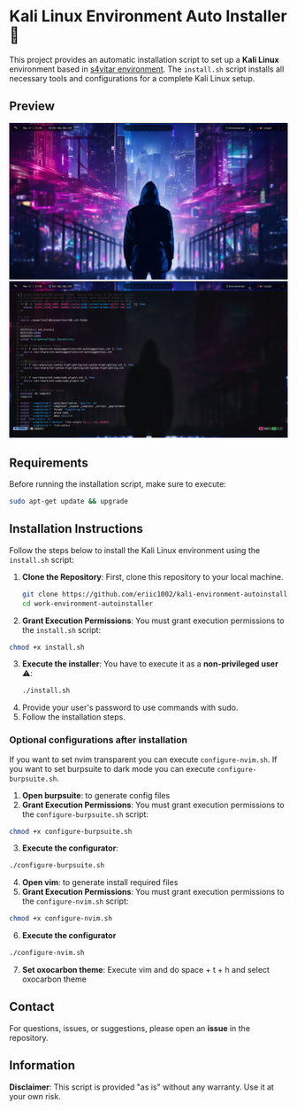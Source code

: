 # Kali Linux Environment Auto Installer 📀

This project provides an automatic installation script to set up a **Kali Linux** environment based in [s4vitar environment](https://hack4u.io/cursos/personalizacion-de-entorno-en-linux/). 
The `install.sh` script installs all necessary tools and configurations for a complete Kali Linux setup.

## Preview
![home-image](./images/background.png)
![nvim-image](./images/nvim.png)

## Requirements

Before running the installation script, make sure to execute:
```bash
sudo apt-get update && upgrade
```

## Installation Instructions

Follow the steps below to install the Kali Linux environment using the `install.sh` script:

1. **Clone the Repository**: First, clone this repository to your local machine.
   ```bash
   git clone https://github.com/eriic1002/kali-environment-autoinstaller.git
   cd work-environment-autoinstaller
   ```

2. **Grant Execution Permissions**: You must grant execution permissions to the `install.sh` script:
  ```bash
  chmod +x install.sh
  ```

3. **Execute the installer**: You have to execute it as a **non-privileged user** ⚠️:
   ```bash
   ./install.sh
   ```
4. Provide your user's password to use commands with sudo.
5. Follow the installation steps.

### Optional configurations after installation
If you want to set nvim transparent you can execute `configure-nvim.sh`.
If you want to set burpsuite to dark mode you can execute `configure-burpsuite.sh`.
1. **Open burpsuite**: to generate config files
1. **Grant Execution Permissions**: You must grant execution permissions to the `configure-burpsuite.sh` script:
```bash
chmod +x configure-burpsuite.sh
```
3. **Execute the configurator**:
```bash
./configure-burpsuite.sh
```
4. **Open vim**: to generate install required files
5. **Grant Execution Permissions**: You must grant execution permissions to the `configure-nvim.sh` script:
```bash
chmod +x configure-nvim.sh
```
6. **Execute the configurator**
```bash
./configure-nvim.sh
```
7. **Set oxocarbon theme**: Execute vim and do space + t + h and select oxocarbon theme

## Contact
For questions, issues, or suggestions, please open an **issue** in the repository. 

## Information
**Disclaimer**: This script is provided "as is" without any warranty. Use it at your own risk.
